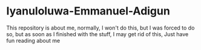 # Iyanuloluwa-Emmanuel-Adigun
This repository is about me, normally, I won't do this, but I was forced to do so, but as soon as I finished with the stuff, I may get rid of this, Just have fun reading about me
